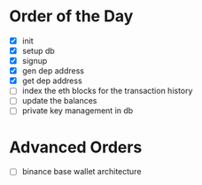 # Order of the Day

- [x] init
- [x] setup db
- [x] signup
- [x] gen dep address
- [x] get dep address
- [ ] index the eth blocks for the transaction history
- [ ] update the balances
- [ ] private key management in db

# Advanced Orders

- [ ] binance base wallet architecture

